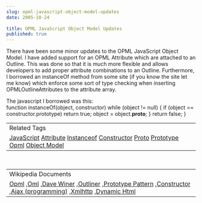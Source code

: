 ```yaml
---
slug: opml-javascript-object-model-updates
date: 2005-10-24
 
title: OPML JavaScript Object Model Updates
published: true
---
```

There have been some minor updates to the OPML JavaScript Object Model.  I have added support for an OPML Attribute which are attached to an Outline.  This was done so that it is much more flexible and allows developers to add proper attribute combinations to an Outline.  Furthermore, I borrowed an instanceOf method from some site (if you know the site let me know) which enforce some sort of type checking when inserting OPMLOutlineAttributes to the attribute array.<p />The javascript I borrowed was this:<br />function instanceOf(object, constructor)  while (object != null) {       if (object == constructor.prototype)          return true;       object = object.__proto__;    }    return false; }<p /><table class="TechnoratiHead TagHeader">
<tr><td>Related Tags</td></tr>
<tr class="Technorati"><td>
<a href="https://paul.kinlan.me/tags/JavaScript" class="Tag" rel="tag">JavaScript</a> <a href="https://paul.kinlan.me/tags/Attribute" class="Tag" rel="tag">Attribute</a> <a href="https://paul.kinlan.me/tags/Instanceof" class="Tag" rel="tag">Instanceof</a> <a href="https://paul.kinlan.me/tags/Constructor" class="Tag" rel="tag">Constructor</a> <a href="https://paul.kinlan.me/tags/Proto" class="Tag" rel="tag">Proto</a> <a href="https://paul.kinlan.me/tags/Prototype" class="Tag" rel="tag">Prototype</a> <a href="https://paul.kinlan.me/tags/Opml" class="Tag" rel="tag">Opml</a> <a href="https://paul.kinlan.me/tags/Object%20Model" class="Tag" rel="tag">Object Model</a>
</td></tr>
</table><br /><table class="TechnoratiHead TagHeader">
<tr><td>Wikipedia Documents</td></tr>
<tr class="Technorati"><td>
<a href="http://en.wikipedia.org/wiki/OPML">Opml</a> ,<a href="http://en.wikipedia.org/wiki/OML">Oml</a> ,<a href="http://en.wikipedia.org/wiki/Dave_Winer">Dave Winer</a> ,<a href="http://en.wikipedia.org/wiki/Outliner">Outliner</a> ,<a href="http://en.wikipedia.org/wiki/Prototype_pattern">Prototype Pattern</a> ,<a href="http://en.wikipedia.org/wiki/Constructor">Constructor</a> ,<a href="http://en.wikipedia.org/wiki/Ajax_(programming)">Ajax (programming)</a> ,<a href="http://en.wikipedia.org/wiki/XMLHttpRequest">Xmlhttp</a> ,<a href="http://en.wikipedia.org/wiki/Dynamic_HTML">Dynamic Html</a>
</td></tr>
</table>

